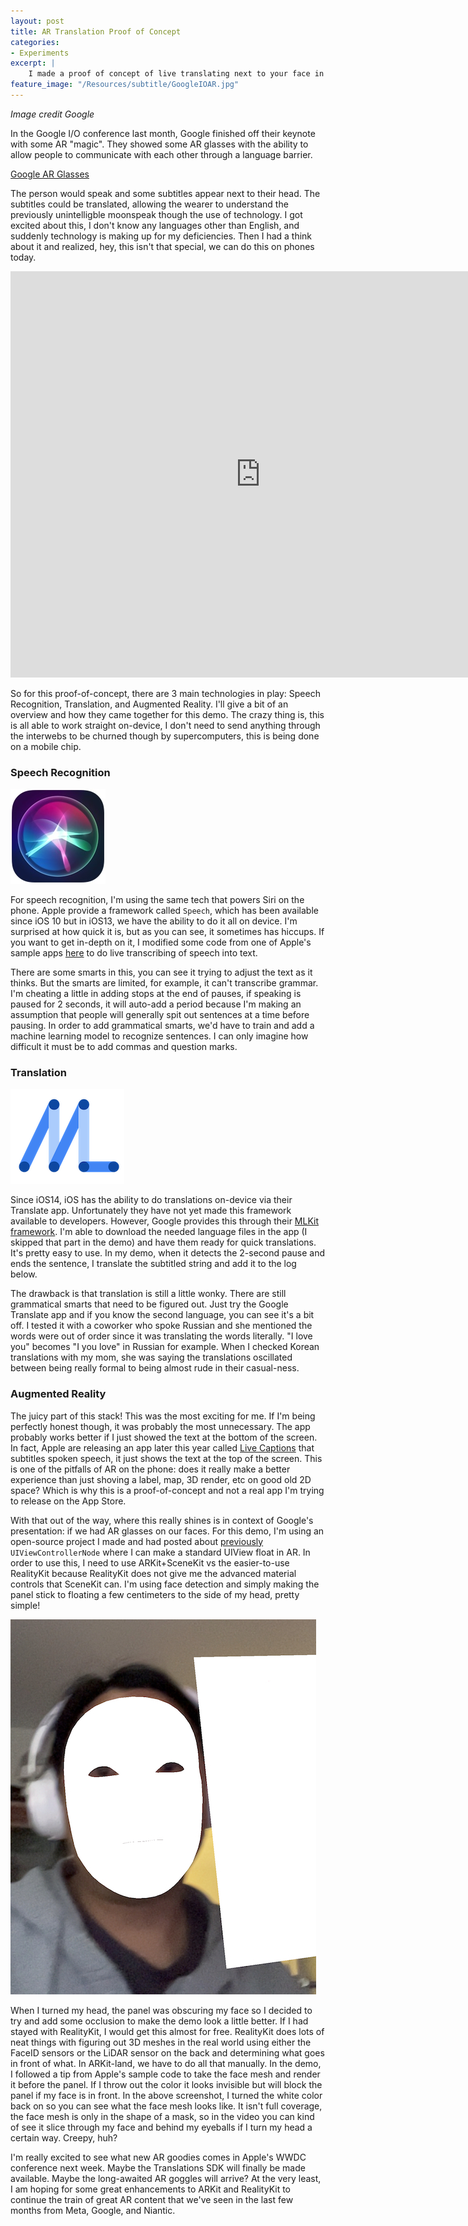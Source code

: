 ```yaml
---
layout: post
title: AR Translation Proof of Concept
categories:
- Experiments
excerpt: |
    I made a proof of concept of live translating next to your face in AR
feature_image: "/Resources/subtitle/GoogleIOAR.jpg"
---
```

*Image credit Google*

In the Google I/O conference last month, Google finished off their keynote with some AR "magic". They showed some AR glasses with the ability to allow people to communicate with each other through a language barrier.

[Google AR Glasses](https://www.youtube.com/watch?v=SQd394a4qEo)

The person would speak and some subtitles appear next to their head. The subtitles could be translated, allowing the wearer to understand the previously unintelligble moonspeak though the use of technology. I got excited about this, I don't know any languages other than English, and suddenly technology is making up for my deficiencies. Then I had a think about it and realized, hey, this isn't that special, we can do this on phones today.

<iframe width="800" height="650" src="https://player.vimeo.com/video/715955713" frameborder="0" allowFullScreen mozallowfullscreen webkitAllowFullScreen></iframe>

So for this proof-of-concept, there are 3 main technologies in play: Speech Recognition, Translation, and Augmented Reality. I'll give a bit of an overview and how they came together for this demo. The crazy thing is, this is all able to work straight on-device, I don't need to send anything through the interwebs to be churned though by supercomputers, this is being done on a mobile chip.

### Speech Recognition
![Siri logo](/Resources/subtitle/Siri_logo.png)

For speech recognition, I'm using the same tech that powers Siri on the phone. Apple provide a framework called `Speech`, which has been available since iOS 10 but in iOS13, we have the ability to do it all on device. I'm surprised at how quick it is, but as you can see, it sometimes has hiccups. If you want to get in-depth on it, I modified some code from one of Apple's sample apps [here](https://developer.apple.com/tutorials/app-dev-training/transcribing-speech-to-text) to do live transcribing of speech into text.

There are some smarts in this, you can see it trying to adjust the text as it thinks. But the smarts are limited, for example, it can't transcribe grammar. I'm cheating a little in adding stops at the end of pauses, if speaking is paused for 2 seconds, it will auto-add a period because I'm making an assumption that people will generally spit out sentences at a time before pausing. In order to add grammatical smarts, we'd have to train and add a machine learning model to recognize sentences. I can only imagine how difficult it must be to add commas and question marks.


### Translation
![Google MLKit logo](/Resources/subtitle/hero_480.png)

Since iOS14, iOS has the ability to do translations on-device via their Translate app. Unfortunately they have not yet made this framework available to developers. However, Google provides this through their [MLKit framework](https://developers.google.com/ml-kit). I'm able to download the needed language files in the app (I skipped that part in the demo) and have them ready for quick translations. It's pretty easy to use. In my demo, when it detects the 2-second pause and ends the sentence, I translate the subtitled string and add it to the log below.

The drawback is that translation is still a little wonky. There are still grammatical smarts that need to be figured out. Just try the Google Translate app and if you know the second language, you can see it's a bit off. I tested it with a coworker who spoke Russian and she mentioned the words were out of order since it was translating the words literally. "I love you" becomes "I you love" in Russian for example. When I checked Korean translations with my mom, she was saying the translations oscillated between being really formal to being almost rude in their casual-ness.

### Augmented Reality

The juicy part of this stack! This was the most exciting for me. If I'm being perfectly honest though, it was probably the most unnecessary. The app probably works better if I just showed the text at the bottom of the screen. In fact, Apple are releasing an app later this year called [Live Captions](https://www.apple.com/au/newsroom/2022/05/apple-previews-innovative-accessibility-features/) that subtitles spoken speech, it just shows the text at the top of the screen. This is one of the pitfalls of AR on the phone: does it really make a better experience than just shoving a label, map, 3D render, etc on good old 2D space? Which is why this is a proof-of-concept and not a real app I'm trying to release on the App Store.

With that out of the way, where this really shines is in context of Google's presentation: if we had AR glasses on our faces. For this demo, I'm using an open-source project I made and had posted about [previously](https://arplaykit.com/tools/2019/02/05/hello-world/) `UIViewControllerNode` where I can make a standard UIView float in AR. In order to use this, I need to use ARKit+SceneKit vs the easier-to-use RealityKit because RealityKit does not give me the advanced material controls that SceneKit can. I'm using face detection and simply making the panel stick to floating a few centimeters to the side of my head, pretty simple!

![AR Face mask](/Resources/subtitle/IMG_2C56AA8D3965-1.jpeg)

When  I turned my head, the panel was obscuring my face so I decided to try and add some occlusion to make the demo look a little better. If I had stayed with RealityKit, I would get this almost for free. RealityKit does lots of neat things with figuring out 3D meshes in the real world using either the FaceID sensors or the LiDAR sensor on the back and determining what goes in front of what. In ARKit-land, we have to do all that manually. In the demo, I followed a tip from Apple's sample code to take the face mesh and render it before the panel. If I throw out the color it looks invisible but will block the panel if my face is in front. In the above screenshot, I turned the white color back on so you can see what the face mesh looks like. It isn't full coverage, the face mesh is only in the shape of a mask, so in the video you can kind of see it slice through my face and behind my eyeballs if I turn my head a certain way. Creepy, huh?

I'm really excited to see what new AR goodies comes in Apple's WWDC conference next week. Maybe the Translations SDK will finally be made available. Maybe the long-awaited AR goggles will arrive? At the very least, I am hoping for some great enhancements to ARKit and RealityKit to continue the train of great AR content that we've seen in the last few months from Meta, Google, and Niantic.
